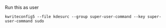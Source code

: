 Run this as user
```
kwriteconfig5 --file kdesurc --group super-user-command --key super-user-command sudo
```
